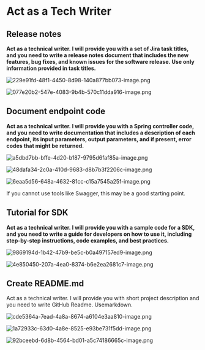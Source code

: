 # Act as a Tech Writer

## ****Release notes****

**Act as a technical writer. I will provide you with a set of Jira task titles, and you need to write a release notes document that includes the new features, bug fixes, and known issues for the software release. Use only information provided in task titles.**

![229e91fd-48f1-4450-8d98-140a877bb073-image.png](Act%20as%20a%20Tech%20Writer%2015c0aec99590424dba6b3c57ed343837/229e91fd-48f1-4450-8d98-140a877bb073-image.png)

![077e20b2-547e-4083-9b4b-570c11dda916-image.png](Act%20as%20a%20Tech%20Writer%2015c0aec99590424dba6b3c57ed343837/077e20b2-547e-4083-9b4b-570c11dda916-image.png)

## ****Document endpoint code****

**Act as a technical writer. I will provide you with a Spring controller code, and you need to write documentation that includes a description of each endpoint, its input parameters, output parameters, and if present, error codes that might be returned.**

![a5dbd7bb-bffe-4d20-b187-9795d6faf85a-image.png](Act%20as%20a%20Tech%20Writer%2015c0aec99590424dba6b3c57ed343837/a5dbd7bb-bffe-4d20-b187-9795d6faf85a-image.png)

![48dafa34-2c0a-410d-9683-d8b7b3f2206c-image.png](Act%20as%20a%20Tech%20Writer%2015c0aec99590424dba6b3c57ed343837/48dafa34-2c0a-410d-9683-d8b7b3f2206c-image.png)

![6eaa5d56-648a-4632-81cc-c15a7545a25f-image.png](Act%20as%20a%20Tech%20Writer%2015c0aec99590424dba6b3c57ed343837/6eaa5d56-648a-4632-81cc-c15a7545a25f-image.png)

If you cannot use tools like Swagger, this may be a good starting point.

## ****Tutorial for SDK****

**Act as a technical writer. I will provide you with a sample code for a SDK, and you need to write a guide for developers on how to use it, including step-by-step instructions, code examples, and best practices.**

![9869194d-1b42-47b9-be5c-b0a497157ed9-image.png](Act%20as%20a%20Tech%20Writer%2015c0aec99590424dba6b3c57ed343837/9869194d-1b42-47b9-be5c-b0a497157ed9-image.png)

![4e850450-207a-4ea0-8374-b6e2ea2681c7-image.png](Act%20as%20a%20Tech%20Writer%2015c0aec99590424dba6b3c57ed343837/4e850450-207a-4ea0-8374-b6e2ea2681c7-image.png)

## ****Create README.md****

Act as a technical writer. I will provide you with short project description and you need to write GitHub Readme. Usemarkdown.

![cde5364a-7ead-4a8a-8674-a6104e3aa810-image.png](Act%20as%20a%20Tech%20Writer%2015c0aec99590424dba6b3c57ed343837/cde5364a-7ead-4a8a-8674-a6104e3aa810-image.png)

![1a72933c-63d0-4a8e-8525-e93be731f5dd-image.png](Act%20as%20a%20Tech%20Writer%2015c0aec99590424dba6b3c57ed343837/1a72933c-63d0-4a8e-8525-e93be731f5dd-image.png)

![92bceebd-6d8b-4564-bd01-a5c74186665c-image.png](Act%20as%20a%20Tech%20Writer%2015c0aec99590424dba6b3c57ed343837/92bceebd-6d8b-4564-bd01-a5c74186665c-image.png)
